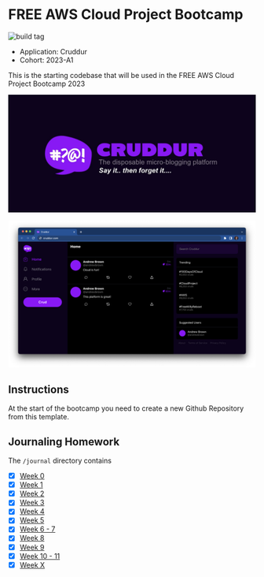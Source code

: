 # FREE AWS Cloud Project Bootcamp

![build tag](https://codebuild.us-east-1.amazonaws.com/badges?uuid=eyJlbmNyeXB0ZWREYXRhIjoiWDBNSVlLdlVHTjlpNTRHOWhxS2hPZEZvMDZLUlB1WS8ySXk1enR6WEJjcmdvK1NIR2pPNWFLUlc0T0V2SVZZazAxWTJyMzcya1Z5WFhDL1hvUmRSZTQ4PSIsIml2UGFyYW1ldGVyU3BlYyI6InZMSWdPelRDR3FnUlhRVUwiLCJtYXRlcmlhbFNldFNlcmlhbCI6MX0%3D&branch=main)

- Application: Cruddur
- Cohort: 2023-A1

This is the starting codebase that will be used in the FREE AWS Cloud Project Bootcamp 2023

![Cruddur Graphic](_docs/assets/cruddur-banner.jpg)

![Cruddur Screenshot](_docs/assets/cruddur-screenshot.png)

## Instructions

At the start of the bootcamp you need to create a new Github Repository from this template.

## Journaling Homework

The `/journal` directory contains

- [x] [Week 0](journal/week0.md)
- [x] [Week 1](journal/week1.md)
- [x] [Week 2](journal/week2.md)
- [x] [Week 3](journal/week3.md)
- [x] [Week 4](journal/week4.md)
- [x] [Week 5](journal/week5.md)
- [x] [Week 6 - 7](journal/week6-7.md)
- [x] [Week 8](journal/week8.md)
- [x] [Week 9](journal/week9.md)
- [x] [Week 10 - 11](journal/week10-11.md)
- [x] [Week X](journal/weekx.md)
